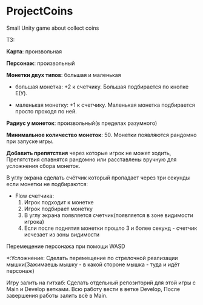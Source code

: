 # ProjectCoins
Small Unity game about collect coins

ТЗ:

**Карта**: произвольная

**Персонаж**: произвольный

**Монетки двух типов**: большая и маленькая
- большая монетка: +2 к счетчику. Большая подбирается по кнопке E(У).
* маленькая монетку: +1 к счетчику. Маленькая монетка подбирается просто проходя по ней.

**Радиус у монеток**: произвольный(в пределах разумного)

**Минимальное количество монеток**: 50.
Монетки появляются рандомно при запуске игры.


**Добавить препятствия** через которые игрок не может ходить, Препятствия спавнятся рандомно или расставлены вручную для усложнения сбора монеток.



В углу экрана сделать счётчик который пропадает через три секунды если монетки не подбираются:
- Flow счетчика:
  1. Игрок подходит к монетке
  2. Игрок подбирает монетку
  3. В углу экрана появляется счетчик(появляется в зоне видимости игрока)
  4. Если после поднятия монетки прошло 3 и более секунд - счетчик исчезает из зоны видимости

Перемещение персонажа при помощи WASD

*:Усложнение:
Сделать перемещение по стрелочной реализации мышки(Зажимаешь мышку - в какой стороне мышка - туда и идёт персонаж)


Игру залить на гитхаб: 
Сделать отдельный репозиторий для этой игры с Main и Develop ветками. Всю работу вести в ветке Develop, После завершения работы залить всё в Main.
